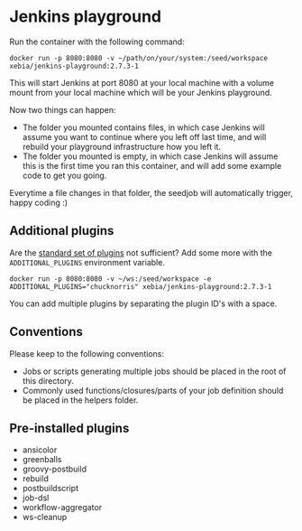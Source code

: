 # Jenkins playground

Run the container with the following command:

```
docker run -p 8080:8080 -v ~/path/on/your/system:/seed/workspace xebia/jenkins-playground:2.7.3-1
```

This will start Jenkins at port 8080 at your local machine with a volume mount from your local machine which will be your Jenkins playground.

Now two things can happen:

* The folder you mounted contains files, in which case Jenkins will assume you want to continue where you left off last time, and will rebuild your playground infrastructure how you left it.
* The folder you mounted is empty, in which case Jenkins will assume this is the first time you ran this container, and will add some example code to get you going.

Everytime a file changes in that folder, the seedjob will automatically trigger, happy coding :)

## Additional plugins

Are the [standard set of plugins](#pre-installed-plugins) not sufficient? Add some more with the `ADDITIONAL_PLUGINS` environment variable.

```
docker run -p 8080:8080 -v ~/ws:/seed/workspace -e ADDITIONAL_PLUGINS="chucknorris" xebia/jenkins-playground:2.7.3-1
```
You can add multiple plugins by separating the plugin ID's with a space.

## Conventions

Please keep to the following conventions:

* Jobs or scripts generating multiple jobs should be placed in the root of this directory.
* Commonly used functions/closures/parts of your job definition should be placed in the helpers folder.

## Pre-installed plugins

* ansicolor
* greenballs
* groovy-postbuild
* rebuild
* postbuildscript
* job-dsl
* workflow-aggregator
* ws-cleanup
